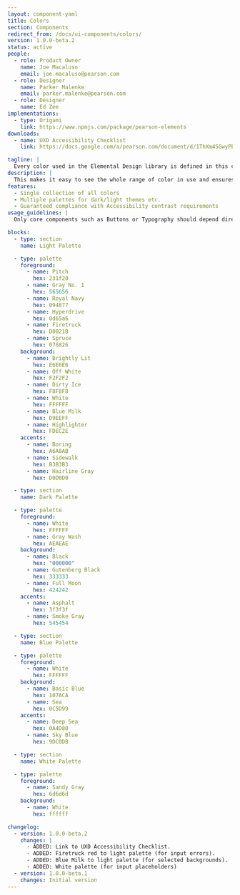 ```yaml
---
layout: component-yaml
title: Colors
section: Components
redirect_from: /docs/ui-components/colors/
version: 1.0.0-beta.2
status: active
people:
  - role: Product Owner
    name: Joe Macaluso
    email: joe.macaluso@pearson.com
  - role: Designer
    name: Parker Malenke
    email: parker.malenke@pearson.com
  - role: Designer
    name: Ed Zee
implementations:
  - type: Origami
    link: https://www.npmjs.com/package/pearson-elements
downloads:
  - name: UXD Accessibility Checklist
    link: https://docs.google.com/a/pearson.com/document/d/1ThXm4SGwyPb3wtlJGmOWLTRCIWERcLsjtP-jlkGjwAY/edit?usp=sharing

tagline: |
  Every color used in the Elemental Design library is defined in this component.
description: |
  This makes it easy to see the whole range of color in use and ensures we don't have 3 different versions of the same blue. Colors are organized into *Palettes* which contain *Foreground*, *Background*, and *Accent* colors. Any combination of foreground and background colors from the same palette are guaranteed to have sufficient contrast to meet WCAG 2.0 AA guidelines. Accent colors have no contrast guarantee and can be used for visual decoration (separator lines, for example) but not text.
features:
  - Single collection of all colors
  - Multiple palettes for dark/light themes etc.
  - Guaranteed compliance with Accessibility contrast requirements
usage_guidelines: |
  Only core components such as Buttons or Typography should depend directly on the colors component. Higher level components should get their colors indirectly from the core set of components. This makes it easy to update the color usage across the library.

blocks:
  - type: section
    name: Light Palette

  - type: palette
    foreground:
      - name: Pitch
        hex: 231f20
      - name: Gray No. 1
        hex: 565656
      - name: Royal Navy
        hex: 094877
      - name: Hyperdrive
        hex: 0d65a6
      - name: Firetruck
        hex: D0021B
      - name: Spruce
        hex: 076826
    background:
      - name: Brightly Lit
        hex: E6E6E6
      - name: Off White
        hex: F2F2F2
      - name: Dirty Ice
        hex: F8F8F8
      - name: White
        hex: FFFFFF
      - name: Blue Milk
        hex: D9EEFF
      - name: Highlighter
        hex: FDEC2E
    accents:
      - name: Boring
        hex: A6A8AB
      - name: Sidewalk
        hex: B3B3B3
      - name: Hairline Gray
        hex: D0D0D0

  - type: section
    name: Dark Palette

  - type: palette
    foreground:
      - name: White
        hex: FFFFFF
      - name: Gray Wash
        hex: AEAEAE
    background:
      - name: Black
        hex: "000000"
      - name: Gutenberg Black
        hex: 333333
      - name: Full Moon
        hex: 424242
    accents:
      - name: Asphalt
        hex: 3f3f3f
      - name: Smoke Gray
        hex: 545454

  - type: section
    name: Blue Palette

  - type: palette
    foreground:
      - name: White
        hex: FFFFFF
    background:
      - name: Basic Blue
        hex: 107ACA
      - name: Sea
        hex: 0C5D99
    accents:
      - name: Deep Sea
        hex: 0A4D80
      - name: Sky Blue
        hex: 9DC0DB

  - type: section
    name: White Palette

  - type: palette
    foreground:
      - name: Sandy Gray
        hex: 6d6d6d
    background:
      - name: White
        hex: ffffff

changelog:
  - version: 1.0.0-beta.2
    changes: |
      - ADDED: Link to UXD Accessibility Checklist.
      - ADDED: Firetruck red to light palette (for input errors).
      - ADDED: Blue Milk to light palette (for selected backgrounds).
      - ADDED: White palette (for input placeholders)
  - version: 1.0.0-beta.1
    changes: Initial version
---
```

